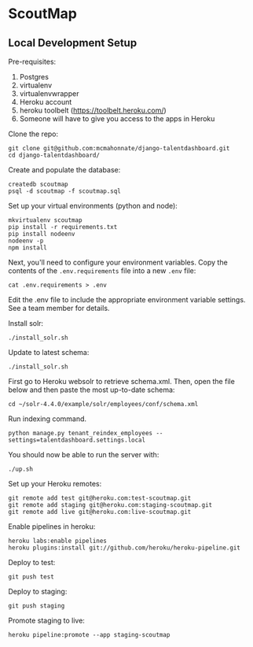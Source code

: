 ScoutMap
=========

Local Development Setup
---------------------
Pre-requisites:
  1. Postgres
  1. virtualenv
  1. virtualenvwrapper
  1. Heroku account
  1. heroku toolbelt (https://toolbelt.heroku.com/)
  1. Someone will have to give you access to the apps in Heroku

Clone the repo:
```
git clone git@github.com:mcmahonnate/django-talentdashboard.git
cd django-talentdashboard/
```

Create and populate the database:
```
createdb scoutmap
psql -d scoutmap -f scoutmap.sql
```

Set up your virtual environments (python and node):
```
mkvirtualenv scoutmap
pip install -r requirements.txt
pip install nodeenv
nodeenv -p
npm install
```

Next, you'll need to configure your environment variables. Copy the contents of the `.env.requirements` file into a new `.env` file:
```
cat .env.requirements > .env
```

Edit the .env file to include the appropriate environment variable settings. See a team member for details.

Install solr:
```
./install_solr.sh

```
Update to latest schema: 
```
./install_solr.sh

```
First go to Heroku websolr to retrieve schema.xml. Then, open the file below and then paste the most up-to-date schema:
```
cd ~/solr-4.4.0/example/solr/employees/conf/schema.xml

```
Run indexing command. 
```
python manage.py tenant_reindex_employees --settings=talentdashboard.settings.local

```

You should now be able to run the server with:
```
./up.sh
```

Set up your Heroku remotes:
```
git remote add test git@heroku.com:test-scoutmap.git
git remote add staging git@heroku.com:staging-scoutmap.git
git remote add live git@heroku.com:live-scoutmap.git
```

Enable pipelines in heroku:
```
heroku labs:enable pipelines
heroku plugins:install git://github.com/heroku/heroku-pipeline.git
```

Deploy to test:
```
git push test
```

Deploy to staging:
```
git push staging
```

Promote staging to live:
```
heroku pipeline:promote --app staging-scoutmap
```
